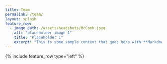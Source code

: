 ```yaml
---
title: Team
permalink: /team/
layout: splash
feature_row:
  - image_path: /assets/headshots/McComb.jpeg
    alt: "placeholder image 1"
    title: "Placeholder 1"
    excerpt: "This is some sample content that goes here with **Markdown** formatting."
---
```


{% include feature_row type="left" %}

